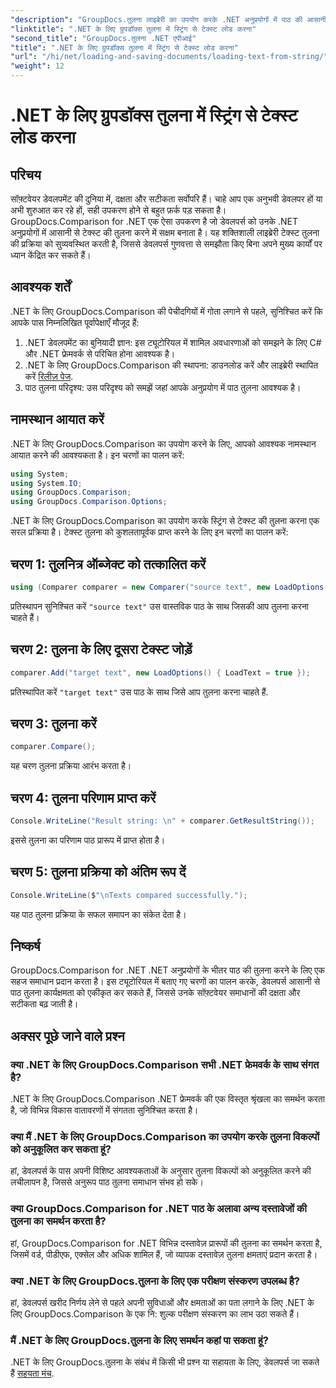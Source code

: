 ```yaml
---
"description": "GroupDocs.तुलना लाइब्रेरी का उपयोग करके .NET अनुप्रयोगों में पाठ की आसानी से तुलना करें। सहज एकीकरण के साथ दक्षता और सटीकता बढ़ाएँ।"
"linktitle": ".NET के लिए ग्रुपडॉक्स तुलना में स्ट्रिंग से टेक्स्ट लोड करना"
"second_title": "GroupDocs.तुलना .NET एपीआई"
"title": ".NET के लिए ग्रुपडॉक्स तुलना में स्ट्रिंग से टेक्स्ट लोड करना"
"url": "/hi/net/loading-and-saving-documents/loading-text-from-string/"
"weight": 12
---
```


# .NET के लिए ग्रुपडॉक्स तुलना में स्ट्रिंग से टेक्स्ट लोड करना

## परिचय
सॉफ़्टवेयर डेवलपमेंट की दुनिया में, दक्षता और सटीकता सर्वोपरि हैं। चाहे आप एक अनुभवी डेवलपर हों या अभी शुरुआत कर रहे हों, सही उपकरण होने से बहुत फ़र्क पड़ सकता है। GroupDocs.Comparison for .NET एक ऐसा उपकरण है जो डेवलपर्स को उनके .NET अनुप्रयोगों में आसानी से टेक्स्ट की तुलना करने में सक्षम बनाता है। यह शक्तिशाली लाइब्रेरी टेक्स्ट तुलना की प्रक्रिया को सुव्यवस्थित करती है, जिससे डेवलपर्स गुणवत्ता से समझौता किए बिना अपने मुख्य कार्यों पर ध्यान केंद्रित कर सकते हैं।
## आवश्यक शर्तें
.NET के लिए GroupDocs.Comparison की पेचीदगियों में गोता लगाने से पहले, सुनिश्चित करें कि आपके पास निम्नलिखित पूर्वापेक्षाएँ मौजूद हैं:
1. .NET डेवलपमेंट का बुनियादी ज्ञान: इस ट्यूटोरियल में शामिल अवधारणाओं को समझने के लिए C# और .NET फ्रेमवर्क से परिचित होना आवश्यक है।
2. .NET के लिए GroupDocs.Comparison की स्थापना: डाउनलोड करें और लाइब्रेरी स्थापित करें [रिलीज़ पेज](https://releases.groupdocs.com/comparison/net/).
3. पाठ तुलना परिदृश्य: उस परिदृश्य को समझें जहां आपके अनुप्रयोग में पाठ तुलना आवश्यक है।

## नामस्थान आयात करें
.NET के लिए GroupDocs.Comparison का उपयोग करने के लिए, आपको आवश्यक नामस्थान आयात करने की आवश्यकता है। इन चरणों का पालन करें:

```csharp
using System;
using System.IO;
using GroupDocs.Comparison;
using GroupDocs.Comparison.Options;
```
.NET के लिए GroupDocs.Comparison का उपयोग करके स्ट्रिंग से टेक्स्ट की तुलना करना एक सरल प्रक्रिया है। टेक्स्ट तुलना को कुशलतापूर्वक प्राप्त करने के लिए इन चरणों का पालन करें:
## चरण 1: तुलनित्र ऑब्जेक्ट को तत्कालित करें
```csharp
using (Comparer comparer = new Comparer("source text", new LoadOptions() { LoadText = true }))
```
प्रतिस्थापन सुनिश्चित करें `"source text"` उस वास्तविक पाठ के साथ जिसकी आप तुलना करना चाहते हैं।
## चरण 2: तुलना के लिए दूसरा टेक्स्ट जोड़ें
```csharp
comparer.Add("target text", new LoadOptions() { LoadText = true });
```
प्रतिस्थापित करें `"target text"` उस पाठ के साथ जिसे आप तुलना करना चाहते हैं.
## चरण 3: तुलना करें
```csharp
comparer.Compare();
```
यह चरण तुलना प्रक्रिया आरंभ करता है।
## चरण 4: तुलना परिणाम प्राप्त करें
```csharp
Console.WriteLine("Result string: \n" + comparer.GetResultString());
```
इससे तुलना का परिणाम पाठ प्रारूप में प्राप्त होता है।
## चरण 5: तुलना प्रक्रिया को अंतिम रूप दें
```csharp
Console.WriteLine($"\nTexts compared successfully.");
```
यह पाठ तुलना प्रक्रिया के सफल समापन का संकेत देता है।

## निष्कर्ष
GroupDocs.Comparison for .NET .NET अनुप्रयोगों के भीतर पाठ की तुलना करने के लिए एक सहज समाधान प्रदान करता है। इस ट्यूटोरियल में बताए गए चरणों का पालन करके, डेवलपर्स आसानी से पाठ तुलना कार्यक्षमता को एकीकृत कर सकते हैं, जिससे उनके सॉफ़्टवेयर समाधानों की दक्षता और सटीकता बढ़ जाती है।
## अक्सर पूछे जाने वाले प्रश्न
### क्या .NET के लिए GroupDocs.Comparison सभी .NET फ्रेमवर्क के साथ संगत है?
.NET के लिए GroupDocs.Comparison .NET फ्रेमवर्क की एक विस्तृत श्रृंखला का समर्थन करता है, जो विभिन्न विकास वातावरणों में संगतता सुनिश्चित करता है।
### क्या मैं .NET के लिए GroupDocs.Comparison का उपयोग करके तुलना विकल्पों को अनुकूलित कर सकता हूं?
हां, डेवलपर्स के पास अपनी विशिष्ट आवश्यकताओं के अनुसार तुलना विकल्पों को अनुकूलित करने की लचीलापन है, जिससे अनुरूप पाठ तुलना समाधान संभव हो सके।
### क्या GroupDocs.Comparison for .NET पाठ के अलावा अन्य दस्तावेजों की तुलना का समर्थन करता है?
हां, GroupDocs.Comparison for .NET विभिन्न दस्तावेज़ प्रारूपों की तुलना का समर्थन करता है, जिसमें वर्ड, पीडीएफ, एक्सेल और अधिक शामिल हैं, जो व्यापक दस्तावेज़ तुलना क्षमताएं प्रदान करता है।
### क्या .NET के लिए GroupDocs.तुलना के लिए एक परीक्षण संस्करण उपलब्ध है?
हां, डेवलपर्स खरीद निर्णय लेने से पहले अपनी सुविधाओं और क्षमताओं का पता लगाने के लिए .NET के लिए GroupDocs.Comparison के एक नि: शुल्क परीक्षण संस्करण का लाभ उठा सकते हैं।
### मैं .NET के लिए GroupDocs.तुलना के लिए समर्थन कहां पा सकता हूं?
.NET के लिए GroupDocs.तुलना के संबंध में किसी भी प्रश्न या सहायता के लिए, डेवलपर्स जा सकते हैं [सहयता मंच](https://forum.groupdocs.com/c/comparison/12).